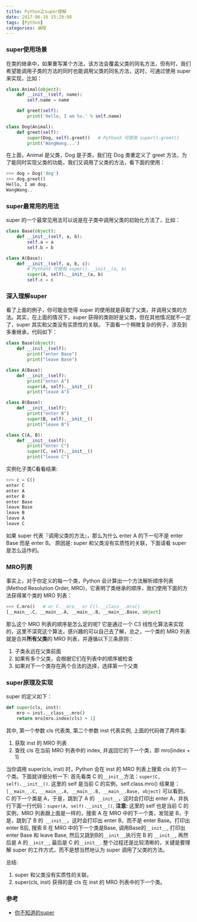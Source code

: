```yaml
---
title: Python之super理解
date: 2017-06-16 15:29:08
tags: [Python]
categories: 编程
---
```

### super使用场景
在类的继承中，如果重写某个方法，该方法会覆盖父类的同名方法，但有时，我们希望能调用子类的方法的同时也能调用父类的同名方法，这时，可通过使用 super 来实现，比如：
```python
class Animal(object):
    def __init__(self, name):
        self.name = name

    def greet(self):
        print('Hello, I am %s.' % self.name)

class Dog(Animal):
    def greet(self):
        super(Dog, self).greet()   # Python3 可使用 super().greet()
        print('WangWang...')

```     

在上面，Animal 是父类，Dog 是子类，我们在 Dog 类重定义了 greet 方法，为了能同时实现父类的功能，我们又调用了父类的方法，看下面的使用：
```python
>>> dog = Dog('dog')
>>> dog.greet()
Hello, I am dog.
WangWang..
```

### super最常用的用法
super 的一个最常见用法可以说是在子类中调用父类的初始化方法了，比如：   
```python
class Base(object):
    def __init__(self, a, b):
        self.a = a
        self.b = b

class A(Base):
    def __init__(self, a, b, c):
        # Python3 可使用 super().__init__(a, b)
        super(A, self).__init__(a, b) 
        self.c = c
```       

### 深入理解super
看了上面的例子，你可能会觉得 super 的使用就是获取了父类，并调用父类的方法。其实，在上面的情况下，super 获得的类刚好是父类，但在其他情况就不一定了，super 其实和父类没有实质性的关联。
下面看一个稍微复杂的例子，涉及到多重继承，代码如下：
```python
class Base(object):
    def __init__(self):
        print("enter Base")
        print("leave Base")

class A(Base):
    def __init__(self):
        print("enter A")
        super(A, self).__init__()
        print("leave A")

class B(Base):
    def __init__(self):
        print("enter B")
        super(B, self).__init__()
        print("leave B")

class C(A, B):
    def __init__(self):
        print("enter C")
        super(C, self).__init__()
        print("leave C")
```

实例化子类C看看结果:
```python
>>> c = C()
enter C
enter A
enter B
enter Base
leave Base
leave B
leave A
leave C
```

如果 super 代表『调用父类的方法』，那么为什么 enter A 的下一句不是 enter Base 而是 enter B。
原因是: super 和父类没有实质性的关联，下面请看 super 是怎么运作的。

### MRO列表
事实上，对于你定义的每一个类，Python 会计算出一个方法解析顺序列表(Method Resolution Order, MRO)，它表明了类继承的顺序，我们使用下面的方法获得某个类的 MRO 列表：
```python
>>> C.mro()   # or C.__mro__ or C().__class__.mro()
[__main__.C, __main__.A, __main__.B, __main__.Base, object]
```

那么这个 MRO 列表的顺序是怎么定的呢?
它是通过一个 C3 线性化算法来实现的，这里不深究这个算法，感兴趣的可以自己去了解，总之，一个类的 MRO 列表就是合并**所有父类**的 MRO 列表，并遵循以下三条原则：
1. 子类永远在父类前面
2. 如果有多个父类，会根据它们在列表中的顺序被检查
3. 如果对下一个类存在两个合法的选择，选择第一个父类

### super原理及实现
super 的定义如下：
```python
def super(cls, inst):
    mro = inst.__class__.mro()
    return mro[mro.index(cls) + 1]
```

其中, 第一个参数 cls 代表类, 第二个参数 inst 代表实例, 上面的代码做了两件事:
1. 获取 inst 的 MRO 列表
2. 查找 cls 在当前 MRO 列表中的 index, 并返回它的下一个类，即 mro[index + 1]

当你调用 super(cls, inst) 时，Python 会在 inst 的 MRO 列表上搜索 cls 的下一个类。下面就详细分析一下:
首先看类 C 的` __init__ `方法：`super(C, self).__init__()`. 
这里的 self 是当前 C 的实例，self.class.mro() 结果是：
`[__main__.C, __main__.A, __main__.B, __main__.Base, object]`
可以看到，C 的下一个类是 A，于是，跳到了 A 的` __init__`，这时会打印出 enter A，并执行下面一行代码：`super(A, self).__init__()`, 
**注意:** 这里的 self 也是当前 C 的实例，MRO 列表跟上面是一样的，搜索 A 在 MRO 中的下一个类，发现是 B，于是，跳到了 B 的` __init__`，这时会打印出 enter B，而不是 enter Base。打印出enter B后, 搜索 B 在 MRO 中的下一个类是Base, 调用Base的`__init__`, 打印出enter Base 和 leave Base, 然后又跳到B的`__init__`,执行完 B 的
`__init__`, 再然后是 A 的`__init__`, 最后是 C 的`__init__`. 整个过程还是比较清晰的，关键是要理解 super 的工作方式，而不是想当然地认为 super 调用了父类的方法。

总结:
1. super 和父类没有实质性的关联。
2. super(cls, inst) 获得的是 cls 在 inst 的 MRO 列表中的下一个类。


### 参考
* [你不知道的super](https://funhacks.net/2016/11/09/super/)